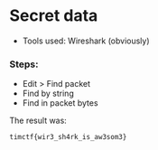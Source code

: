 Secret data
=====
* Tools used: Wireshark (obviously)

### Steps:
* Edit > Find packet
* Find by string
* Find in packet bytes

The result was:

```
timctf{wir3_sh4rk_is_aw3som3}
```

